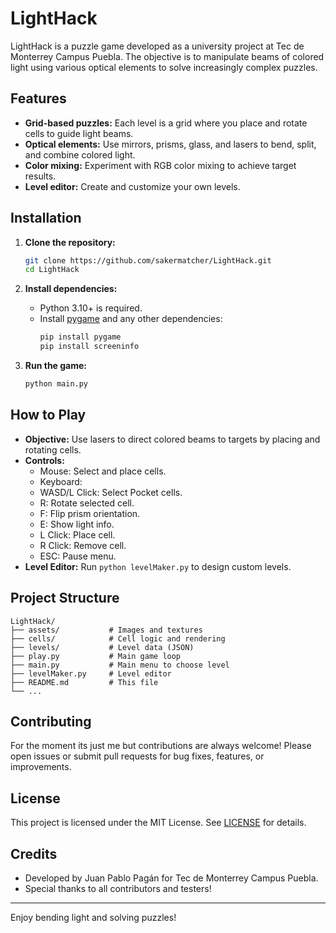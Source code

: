 # LightHack

LightHack is a puzzle game developed as a university project at Tec de Monterrey Campus Puebla. The objective is to manipulate beams of colored light using various optical elements to solve increasingly complex puzzles.

## Features

- **Grid-based puzzles:** Each level is a grid where you place and rotate cells to guide light beams.
- **Optical elements:** Use mirrors, prisms, glass, and lasers to bend, split, and combine colored light.
- **Color mixing:** Experiment with RGB color mixing to achieve target results.
- **Level editor:** Create and customize your own levels.

## Installation

1. **Clone the repository:**
   ```sh
   git clone https://github.com/sakermatcher/LightHack.git
   cd LightHack
   ```

2. **Install dependencies:**
   - Python 3.10+ is required.
   - Install [pygame](https://www.pygame.org/news) and any other dependencies:
     ```sh
     pip install pygame
     pip install screeninfo
     ```

3. **Run the game:**
   ```sh
   python main.py
   ```

## How to Play

- **Objective:** Use lasers to direct colored beams to targets by placing and rotating cells.
- **Controls:**
  - Mouse: Select and place cells.
  - Keyboard:
  - WASD/L Click: Select Pocket cells.
  - R: Rotate selected cell.
  - F: Flip prism orientation.
  - E: Show light info.
  - L Click: Place cell.
  - R Click: Remove cell.
  - ESC: Pause menu.
- **Level Editor:** Run `python levelMaker.py` to design custom levels.

## Project Structure

```
LightHack/
├── assets/           # Images and textures
├── cells/            # Cell logic and rendering
├── levels/           # Level data (JSON)
├── play.py           # Main game loop
├── main.py           # Main menu to choose level
├── levelMaker.py     # Level editor
├── README.md         # This file
└── ...
```

## Contributing

For the moment its just me but contributions are always welcome! Please open issues or submit pull requests for bug fixes, features, or improvements.

## License

This project is licensed under the MIT License. See [LICENSE](LICENSE) for details.

## Credits

- Developed by Juan Pablo Pagán for Tec de Monterrey Campus Puebla.
- Special thanks to all contributors and testers!

---
Enjoy bending light and solving puzzles!
